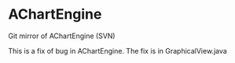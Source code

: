 # AChartEngine
Git mirror of AChartEngine (SVN)

This is a fix of bug in AChartEngine. The fix is in GraphicalView.java
